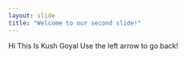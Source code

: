 ```yaml
---
layout: slide
title: "Welcome to our second slide!"
---
```

Hi This Is Kush Goyal
Use the left arrow to go back!

